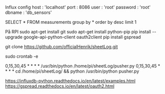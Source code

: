 
Influx config
host : 'localhost'
port : 8086
user : 'root'
password : 'root'
dbname : 'db_sensors'

SELECT * FROM measurements group by * order by desc limit 1

På RPI
sudo apt-get install git
sudo apt-get install python-pip
pip install --upgrade google-api-python-client oauth2client
pip install gspread

git clone https://github.com/officialHenrik/sheetLog.git

sudo crontab -e

0,15,30,45 * * * * /usr/bin/python /home/pi/sheetLog/pusher.py
0,15,30,45 * * * * cd /home/pi/sheetLog/ && python /usr/bin/python pusher.py


https://influxdb-python.readthedocs.io/en/latest/examples.html
https://gspread.readthedocs.io/en/latest/oauth2.html


